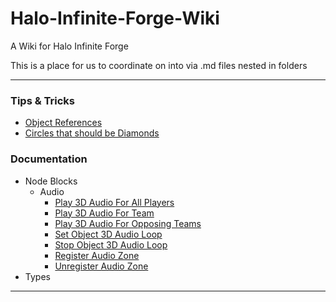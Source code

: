 # Halo-Infinite-Forge-Wiki
A Wiki for Halo Infinite Forge

This is a place for us to coordinate on into via .md files nested in folders

---
### Tips & Tricks
* [Object References](https://github.com/nateonline/Halo-Infinite-Forge-Wiki/blob/main/Tips%20&%20Tricks/Object%20References.md)
* [Circles that should be Diamonds](https://github.com/nateonline/Halo-Infinite-Forge-Wiki/blob/main/Tips%20%26%20Tricks/Circles%20that%20should%20be%20Diamonds.md)

### Documentation
* Node Blocks
	* Audio
		* [Play 3D Audio For All Players](https://github.com/nateonline/Halo-Infinite-Forge-Wiki/blob/main/Documentation/Node%20Blocks/Play%203D%20Audio%20For%20All%20Players.md)
		* [Play 3D Audio For Team](https://github.com/nateonline/Halo-Infinite-Forge-Wiki/blob/main/Documentation/Node%20Blocks/Play%203D%20Audio%20For%20Team.md)
		* [Play 3D Audio For Opposing Teams](https://github.com/nateonline/Halo-Infinite-Forge-Wiki/blob/main/Documentation/Node%20Blocks/Play%203D%20Audio%20For%20Opposing%20Teams.md)
		* [Set Object 3D Audio Loop](https://github.com/nateonline/Halo-Infinite-Forge-Wiki/blob/main/Documentation/Node%20Blocks/Set%20Object%203D%20Audio%20Loop.md)
		* [Stop Object 3D Audio Loop](https://github.com/nateonline/Halo-Infinite-Forge-Wiki/blob/main/Documentation/Node%20Blocks/Stop%20Object%203D%20Audio%20Loop.md)
		* [Register Audio Zone](https://github.com/nateonline/Halo-Infinite-Forge-Wiki/blob/main/Documentation/Node%20Blocks/Register%20Audio%20Zone.md)
		* [Unregister Audio Zone](https://github.com/nateonline/Halo-Infinite-Forge-Wiki/blob/main/Documentation/Node%20Blocks/Unregister%20Audio%20Zone.md)
* Types
---